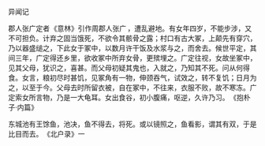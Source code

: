 异闻记

  

  

郡人张广定者 《意林》引作周郡人张广 ，遭乱避地。有女年四岁，不能步涉，又不可担负。计弃之固当饿死，不欲令其骸骨之露；村口有古大冢，上颠先有穿穴，乃以器盛缒之，下此女于冢中，以数月许干饭及水浆与之，而舍去。候世平定，其间三年，广定得还乡里，欲收冢中所弃女骨，更殡埋之。广定往视，女故坐冢中，见其父母，犹识之，喜甚。而父母初疑其鬼也，入就之，乃知其不死。问从何得食。女言，粮初尽时甚饥，见冢角有一物，伸颈吞气，试效之，转不复饥；日月为之，以至于今。父母去时所留衣被，自在冢中，不往来，衣服不败，故不寒冻。广定索女所言物，乃是一大龟耳。女出食谷，初小腹痛，呕逆，久许乃习。 《抱朴子·内篇》 

东城池有王馀鱼，池决，鱼不得去，将死。或以镜照之，鱼看影，谓其有双，于是比目而去。 《北户录》一